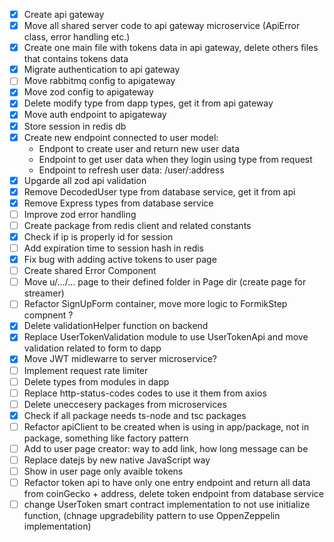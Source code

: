 - [x] Create api gateway
- [x] Move all shared server code to api gateway microservice (ApiError class, error handling etc.)
- [x] Create one main file with tokens data in api gateway, delete others files that contains tokens data
- [x] Migrate authentication to api gateway
- [ ] Move rabbitmq config to apigateway
- [x] Move zod config to apigateway
- [x] Delete modify type from dapp types, get it from api gateway
- [x] Move auth endpoint to apigateway
- [x] Store session in redis db
- [x] Create new endpoint connected to user model:
  - Endpont to create user and return new user data
  - Endpoint to get user data when they login using type from request
  - Endpoint to refresh user data: /user/:address
- [x] Upgarde all zod api validation
- [x] Remove DecodedUser type from database service, get it from api
- [x] Remove Express types from database service
- [ ] Improve zod error handling
- [ ] Create package from redis client and related constants
- [x] Check if ip is properly id for session
- [ ] Add expiration time to session hash in redis
- [x] Fix bug with adding active tokens to user page
- [ ] Create shared Error Component
- [ ] Move u/.../... page to their defined folder in Page dir (create page for streamer)
- [ ] Refactor SignUpForm container, move more logic to FormikStep compnent ?
- [x] Delete validationHelper function on backend
- [x] Replace UserTokenValidation module to use UserTokenApi and move validation related to form to dapp
- [x] Move JWT midlewarre to server microservice?
- [ ] Implement request rate limiter
- [ ] Delete types from modules in dapp
- [ ] Replace http-status-codes codes to use it them from axios
- [ ] Delete uneccesery packages from microservices
- [x] Check if all package needs ts-node and tsc packages
- [ ] Refactor apiClient to be created when is using in app/package, not in package, something like factory pattern
- [ ] Add to user page creator: way to add link, how long message can be
- [ ] Replace datejs by new native JavaScript way
- [ ] Show in user page only avaible tokens
- [ ] Refactor token api to have only one entry endpoint and return all data from coinGecko + address, delete token endpoint from database service
- [ ] change UserToken smart contract implementation to not use initialize function, (chnage upgradebility pattern to use OppenZeppelin implementation)
